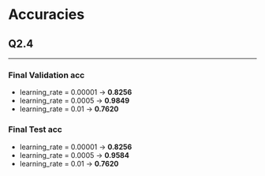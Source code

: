 # __Accuracies__

## Q2.4
---

### Final Validation acc
- learning_rate = 0.00001 &rarr; __0.8256__
- learning_rate = 0.0005 &rarr; __0.9849__
- learning_rate = 0.01 &rarr; __0.7620__

### Final Test acc
- learning_rate = 0.00001 &rarr; __0.8256__
- learning_rate = 0.0005 &rarr; __0.9584__
- learning_rate = 0.01 &rarr; __0.7620__